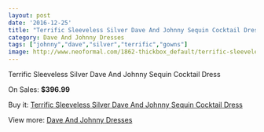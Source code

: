 ```yaml
---
layout: post
date: '2016-12-25'
title: "Terrific Sleeveless Silver Dave And Johnny Sequin Cocktail Dress"
category: Dave And Johnny Dresses
tags: ["johnny","dave","silver","terrific","gowns"]
image: http://www.neoformal.com/1862-thickbox_default/terrific-sleeveless-silver-dave-and-johnny-sequin-cocktail-dress.jpg
---
```

Terrific Sleeveless Silver Dave And Johnny Sequin Cocktail Dress

On Sales: **$396.99**
<a href="https://www.neoformal.com/en/dave-and-johnny-dresses/668-terrific-sleeveless-silver-dave-and-johnny-sequin-cocktail-dress.html"><amp-img layout="responsive" width="600" height="600" src="//www.neoformal.com/1862-thickbox_default/terrific-sleeveless-silver-dave-and-johnny-sequin-cocktail-dress.jpg" alt="Terrific Sleeveless Silver Dave And Johnny Sequin Cocktail Dress 0" /></a>
<a href="https://www.neoformal.com/en/dave-and-johnny-dresses/668-terrific-sleeveless-silver-dave-and-johnny-sequin-cocktail-dress.html"><amp-img layout="responsive" width="600" height="600" src="//www.neoformal.com/1863-thickbox_default/terrific-sleeveless-silver-dave-and-johnny-sequin-cocktail-dress.jpg" alt="Terrific Sleeveless Silver Dave And Johnny Sequin Cocktail Dress 1" /></a>
<a href="https://www.neoformal.com/en/dave-and-johnny-dresses/668-terrific-sleeveless-silver-dave-and-johnny-sequin-cocktail-dress.html"><amp-img layout="responsive" width="600" height="600" src="//www.neoformal.com/1864-thickbox_default/terrific-sleeveless-silver-dave-and-johnny-sequin-cocktail-dress.jpg" alt="Terrific Sleeveless Silver Dave And Johnny Sequin Cocktail Dress 2" /></a>
<a href="https://www.neoformal.com/en/dave-and-johnny-dresses/668-terrific-sleeveless-silver-dave-and-johnny-sequin-cocktail-dress.html"><amp-img layout="responsive" width="600" height="600" src="//www.neoformal.com/1865-thickbox_default/terrific-sleeveless-silver-dave-and-johnny-sequin-cocktail-dress.jpg" alt="Terrific Sleeveless Silver Dave And Johnny Sequin Cocktail Dress 3" /></a>

Buy it: [Terrific Sleeveless Silver Dave And Johnny Sequin Cocktail Dress](https://www.neoformal.com/en/dave-and-johnny-dresses/668-terrific-sleeveless-silver-dave-and-johnny-sequin-cocktail-dress.html "Terrific Sleeveless Silver Dave And Johnny Sequin Cocktail Dress")

View more: [Dave And Johnny Dresses](https://www.neoformal.com/en/9-dave-and-johnny-dresses "Dave And Johnny Dresses")